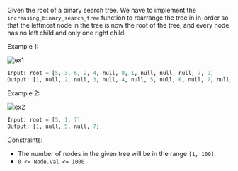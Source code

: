 Given the root of a binary search tree. We have to
implement the `increasing_binary_search_tree` function to rearrange the tree in in-order so that the leftmost node in the tree is now the root of the tree, and every node has no left child and only one right child.

Example 1:

![ex1](https://assets.leetcode.com/uploads/2020/11/17/ex1.jpg)
```python
Input: root = [5, 3, 6, 2, 4, null, 8, 1, null, null, null, 7, 9]
Output: [1, null, 2, null, 3, null, 4, null, 5, null, 6, null, 7, null, 8, null, 9]

```
Example 2:

![ex2](https://assets.leetcode.com/uploads/2020/11/17/ex2.jpg)
```python
Input: root = [5, 1, 7]
Output: [1, null, 5, null, 7]
```

Constraints:

- The number of nodes in the given tree will be in the range `[1, 100]`.
- `0 <= Node.val <= 1000`